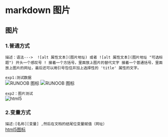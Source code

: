 # markdown 图片
## 图片
### 1.普通方式
`描述：语法--->  ![alt 属性文本](图片地址) 或者 ![alt 属性文本](图片地址 "可选标题")
开头一个感叹号 !
接着一个方括号，里面放上图片的替代文字
接着一个普通括号，里面放上图片的网址，最后还可以用引号包住并加上选择性的 'title' 属性的文字。`

`exp1:测试数据`  
![RUNOOB 图标](http://static.runoob.com/images/runoob-logo.png)
![RUNOOB 图标](http://static.runoob.com/images/runoob-logo.png "RUNOOB")  

`exp2：图片测试`  
![html5](http://www.runoob.com/wp-content/uploads/2013/07/pic_html5.gif "html5图标")

### 2.变量方式
`描述:[名称][变量] ,然后在文档的结尾位变量赋值（网址）`  
[html5图标][url]  

[url]:http://www.runoob.com/wp-content/uploads/2013/07/pic_html5.gif "html5图片链接"


